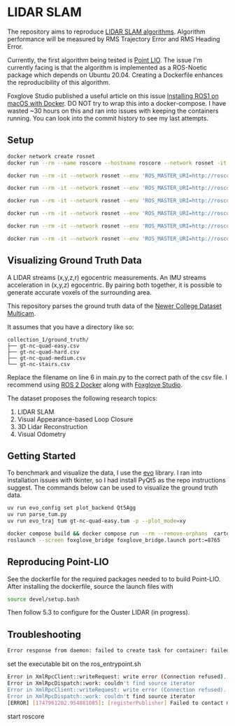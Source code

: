 # LIDAR SLAM
The repository aims to reproduce [LIDAR SLAM algorithms](https://arxiv.org/pdf/2311.00276). Algorithm performance will be measured by RMS Trajectory Error and RMS Heading Error.

Currently, the first algorithm being tested is [Point LIO](https://github.com/hku-mars/Point-LIO). The issue I'm currently facing is that the algorithm is implemented as a ROS-Noetic package which depends on Ubuntu 20.04. Creating a Dockerfile enhances the reproducibility of this algorithm.

Foxglove Studio published a useful article on this issue [Installing ROS1 on macOS with Docker](https://foxglove.dev/blog/installing-ros1-on-macos-with-docker). DO NOT try to wrap this into a docker-compose. I have wasted ~30 hours on this and ran into issues with keeping the containers running. You can look into the commit history to see my last attempts.

## Setup
``` bash
docker network create rosnet
docker run --rm --name roscore --hostname roscore --network rosnet -it rosdemo roscore
```

```bash
docker run --rm -it --network rosnet --env 'ROS_MASTER_URI=http://roscore:11311/' rosdemo rostopic list
```

```bash
docker run --rm -it --network rosnet --env 'ROS_MASTER_URI=http://roscore:11311/' rosdemo rostopic pub /chatter std_msgs/String 'data: hello' -r 1
```

```bash
docker run --rm -it --network rosnet --env 'ROS_MASTER_URI=http://roscore:11311/' rosdemo rostopic echo /chatter
```

```bash
docker run --rm -it --network rosnet --env 'ROS_MASTER_URI=http://roscore:11311/' -p 8765:8765 rosdemo roslaunch foxglove_bridge foxglove_bridge.launch
```

```bash
docker run --rm -it --network rosnet --env 'ROS_MASTER_URI=http://roscore:11311/' -v /Users/ox/workspace/newer-college-1/2021-07-01-10-37-38-quad-easy.bag:/2021-07-01-10-37-38-quad-easy.bag rosdemo rosbag play 2021-07-01-10-37-38-quad-easy.bag
```

```bash
docker run --rm -it --network rosnet --env 'ROS_MASTER_URI=http://roscore:11311/' -v /Users/ox/workspace/newer-college-1/2021-07-01-10-37-38-quad-easy.bag:/2021-07-01-10-37-38-quad-easy.bag rosdemo bash
```

## Visualizing Ground Truth Data
A LIDAR streams (x,y,z,r) egocentric measurements. An IMU streams acceleration in (x,y,z) egocentric. By pairing both together, it is possible to generate accurate voxels of the surrounding area.

This repository parses the ground truth data of the [Newer College Dataset Multicam](https://ori-drs.github.io/newer-college-dataset/multi-cam/).

It assumes that you have a directory like so:

```
collection_1/ground_truth/
├── gt-nc-quad-easy.csv
├── gt-nc-quad-hard.csv
├── gt-nc-quad-medium.csv
└── gt-nc-stairs.csv
```

Replace the filename on line 6 in main.py to the correct path of the csv file. I recommend using [ROS 2 Docker](https://foxglove.dev/blog/installing-ros2-on-macos-with-docker)
along with [Foxglove Studio](https://app.foxglove.dev/).

The dataset proposes the following research topics:
1. LIDAR SLAM
2. Visual Appearance-based Loop Closure
3. 3D Lidar Reconstruction
4. Visual Odometry

## Getting Started

To benchmark and visualize the data, I use the [evo](https://github.com/MichaelGrupp/evo) library. I ran into installation issues with tkinter, so I had install PyQt5 as the repo instructions suggest. The commands below can be used to visualize the ground truth data.

```bash
uv run evo_config set plot_backend Qt5Agg
uv run parse_tum.py
uv run evo_traj tum gt-nc-quad-easy.tum -p --plot_mode=xy
```
```bash
docker compose build && docker compose run --rm --remove-orphans  cartographer-ros
roslaunch --screen foxglove_bridge foxglove_bridge.launch port:=8765
```

## Reproducing Point-LIO
See the dockerfile for the required packages needed to to build Point-LIO. After installing the dockerfile, source the launch files with 
```bash
source devel/setup.bash
```
Then follow 5.3 to configure for the Ouster LIDAR (in progress). 


## Troubleshooting

 ```bash
Error response from daemon: failed to create task for container: failed to create shim task: OCI runtime create failed: runc create failed: unable to start container process: exec: "/ros_entrypoint.sh": permission denied: unknown
```
set the executable bit on the ros_entrypoint.sh

```bash
Error in XmlRpcClient::writeRequest: write error (Connection refused).
Error in XmlRpcDispatch::work: couldn't find source iterator
Error in XmlRpcClient::writeRequest: write error (Connection refused).
Error in XmlRpcDispatch::work: couldn't find source iterator
[ERROR] [1747961202.954081085]: [registerPublisher] Failed to contact master at [localhost:11311].  Retrying...
```
start roscore